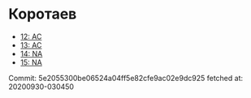 # Коротаев
- [12: AC](12.md)
- [13: AC](13.md)
- [14: NA](14.md)
- [15: NA](15.md)

Commit: 5e2055300be06524a04ff5e82cfe9ac02e9dc925
 fetched at: 20200930-030450
